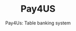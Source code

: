---
layout: project
tags: [Payments, Mobile app]
thumbnail: showcase_pay4us.jpg
description: Pay4Us is a mobile application that manages an informal savings and investment groups' table banking activities.
subtitle: "Pay4Us: Table banking system"
title:  Pay4US
slides:
- pay4us1.jpg
- pay4us2.jpg
- pay4us3.jpg
- pay4us4.jpg
- pay4us5.jpg
- pay4us6.jpg
- pay4us7.jpg
- pay4us8.jpg
# client: None
partners: HAKISHEP, Maono Self Help Groups
tasks: Product development, Android application, Market research, Field Research
# project_url: http://app.pesazetu.co
challenge: Across the continent, Africans are saving and investing more of their own money. Currently, local investment clubs (Chamas) hold over Ksh35B (US$469Million) and one in every three adult Kenyans is a member of one, as reported by the chairman of the Kenya Association of Investment Groups (KAIG). Chamas however lack transparency, accountability, security and convenience, which affect their growth and effectiveness leading to stagnation and eventual disintegration.
goals:
- Build a mobile based solution for conveniently managing the informal savings groups operations
- Provide transparency and accountability to groups
- Use mobile money for savings and withdrawals
- Connect groups with each other for sharing information, knowledge and co-investments
solution: With pay4us, Chamas run their table banking activities to enable growth and sustainability. The use of mobile money unlocks the much needed convenience that groups needs to last. Pay4Us also aims to empower the members with financial literacy. By enabling sustainability of micro-finance we unlock the doors to sustainable development and empowerment of the Africa people.
results: Through the Pay4Us android application, over 40 savings groups were managed with a total membership of 724. The Android application was built for offline an online use and payments were processed on MPESA.
testimonial: I thoroughly enjoyed my time working on Pay4Us. My days spent in Kibera and Korogosho brought meaning to my work and determination to see these groups acheive things greater that either of the members would alone. I truly saw the power of many. For this I love zegetech, because we not only took up projects that paid then bills, but most importantly those that made a difference, truely living up to our motto, innovate 4 life
testifier_image: profile-kinyanjui.jpg
testifier_name: Njoroge Kinyanjui
testifier_role: Lead Developer, Pay4Us
---